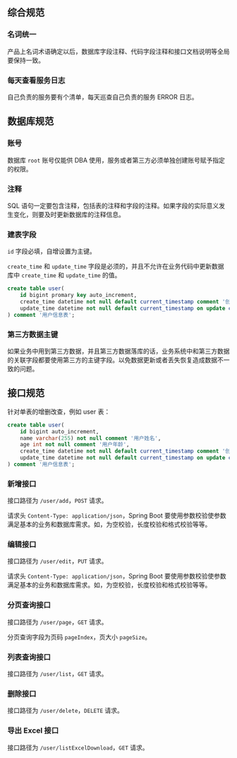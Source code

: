 
## 综合规范

### 名词统一

产品上名词术语确定以后，数据库字段注释、代码字段注释和接口文档说明等全局要保持一致。

### 每天查看服务日志

自己负责的服务要有个清单，每天巡查自己负责的服务 ERROR 日志。

## 数据库规范

### 账号

数据库 `root` 账号仅能供 DBA 使用，服务或者第三方必须单独创建账号赋予指定的权限。

### 注释

SQL 语句一定要包含注释，包括表的注释和字段的注释。如果字段的实际意义发生变化，则要及时更新数据库的注释信息。

### 建表字段

`id` 字段必填，自增设置为主键。

`create_time` 和 `update_time` 字段是必须的，并且不允许在业务代码中更新数据库中 `create_time` 和 `update_time` 的值。
```sql
create table user(
	id bigint promary key auto_increment, 
	create_time datetime not null default current_timestamp comment '创建时间',
	update_time datetime not null default current_timestamp on update current_timestamp comment '更新时间'
) comment '用户信息表';
```

### 第三方数据主键
如果业务中用到第三方数据，并且第三方数据落库的话，业务系统中和第三方数据的关联字段都要使用第三方的主键字段。以免数据更新或者丢失恢复造成数据不一致的问题。
## 接口规范

针对单表的增删改查，例如 user 表：
```sql
create table user(
	id bigint auto_increment, 
	name varchar(255) not null comment '用户姓名',
	age int not null comment '用户年龄',
	create_time datetime not null default current_timestamp comment '创建时间',
	update_time datetime not null default current_timestamp on update current_timestamp comment '更新时间'
) comment '用户信息表';
```

### 新增接口

接口路径为 `/user/add`，`POST` 请求。

请求头 `Content-Type: application/json`，Spring Boot 要使用参数校验使参数满足基本的业务和数据库需求。如，为空校验，长度校验和格式校验等等。

### 编辑接口

接口路径为 `/user/edit`，`PUT` 请求。

请求头 `Content-Type: application/json`，Spring Boot 要使用参数校验使参数满足基本的业务和数据库需求。如，为空校验，长度校验和格式校验等等。

### 分页查询接口

接口路径为 `/user/page`，`GET` 请求。

分页查询字段为页码 `pageIndex`，页大小 `pageSize`。



### 列表查询接口

接口路径为 `/user/list`，`GET` 请求。

### 删除接口

接口路径为 `/user/delete`，`DELETE` 请求。

### 导出 Excel 接口

接口路径为 `/user/listExcelDownload`，`GET` 请求。

